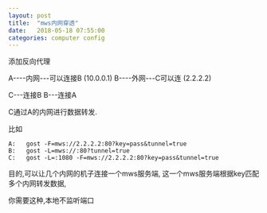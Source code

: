 ```yaml
---
layout: post
title:  "mws内网穿透"
date:   2018-05-18 07:55:00
categories: computer config
---
```

添加反向代理

A----内网---可以连接B (10.0.0.1)
B----外网---C可以连 (2.2.2.2)

C---连接B
B---连接A

C通过A的内网进行数据转发.

比如
```
A:   gost -F=mws://2.2.2.2:80?key=pass&tunnel=true
B:   gost -L=mws://:80?tunnel=true
C:   gost -L=:1080 -F=mws://2.2.2.2:80?key=pass&tunnel=true
```
目的,可以让几个内网的机子连接一个mws服务端,
这一个mws服务端根据key匹配多个内网转发数据,

你需要这种,本地不监听端口
